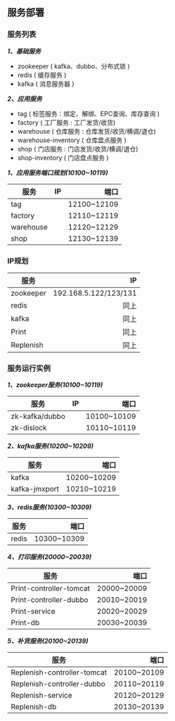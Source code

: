 ## 服务部署

### 服务列表 ###

***1、基础服务***

- zookeeper ( kafka、dubbo、分布式锁 )
- redis ( 缓存服务 )
- kafka ( 消息服务器 )

***2、应用服务***

- tag ( 标签服务：绑定、解绑、EPC查询、库存查询 )
- factory ( 工厂服务 : 工厂发货/收货)
- warehouse ( 仓库服务 : 仓库发货/收货/横调/退仓)
- warehouse-inventory ( 仓库盘点服务 )
- shop ( 门店服务 : 门店发货/收货/横调/退仓)
- shop-inventory ( 门店盘点服务 )

***1、应用服务端口规划(10100~10119)***

| 服务        | IP   | 端口   |
| --------   | -----: |-----: |
| tag |   | 12100~12109 |
| factory |   | 12110~12119 |
| warehouse |   | 12120~12129 |
| shop |   | 12130~12139 |


### IP规划

| 服务        | IP   |
| --------   | -----: |
| zookeeper     | 192.168.5.122/123/131 |
| redis     |  同上 |
| kafka     |  同上 |
| Print     |  同上 |
| Replenish     |  同上 |

### 服务运行实例

***1、zookeeper服务(10100~10119)***

| 服务        | IP   | 端口   |
| --------   | -----: |-----: |
| zk-kafka/dubbo |   | 10100~10109 |
| zk-dislock     |    | 10110~10119 |

***2、kafka服务(10200~10209)***

| 服务        | 端口   |
| --------   | -----: |
| kafka     | 10200~10209 |
| kafka-jmxport     | 10210~10219 |

***3、redis服务(10300~10309)***

| 服务        | 端口   |
| --------   | -----: |
| redis     | 10300~10309 |

***4、打印服务(20000~20039)***

| 服务        | 端口   |
| --------   | -----: |
| Print-controller-tomcat     | 20000~20009 |
| Print-controller-dubbo     | 20010~20019 |
| Print-service     | 20020~20029 |
| Print-db     | 20030~20039 |

***5、补货服务(20100~20139)***

| 服务        | 端口   |
| --------   | -----: |
| Replenish-controller-tomcat     | 20100~20109 |
| Replenish-controller-dubbo     | 20110~20119 |
| Replenish-service     | 20120~20129 |
| Replenish-db     | 20130~20139 |


